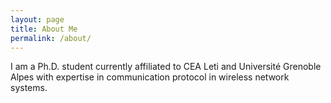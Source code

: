 ```yaml
---
layout: page
title: About Me
permalink: /about/
---
```


I am a Ph.D. student currently affiliated to CEA Leti and Université Grenoble Alpes with expertise in communication protocol in wireless network systems.
